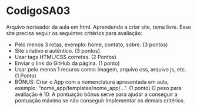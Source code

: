 # CodigoSA03
Arquivo norteador da aula em html. 
Aprendendo a criar site, tema livre. 
Esse site precisa seguir os seguintes critérios para avaliação:
- Pelo menos 3 rotas, exemplo: home, contato, sobre. (3 pontos)
- Site criativo e autêntico. (3 pontos)
- Usar tags HTML/CSS corretas. (2 Pontos)
- Enviar o link do GitHub da página. (1 ponto)
- Usar pelo menos 1 recurso como: imagem, arquivo css, arquivo js, etc. (1 Ponto)
- BÔNUS: Criar o App com a nomenclatura apresentada em aula, exemplo: “nome_app/templates/nome_app/…”. (1 ponto)
O peso para avaliação é 10. A pontuação bônus serve para ajudar a conseguir a pontuação máxima se não conseguir implementar os demais critérios.
